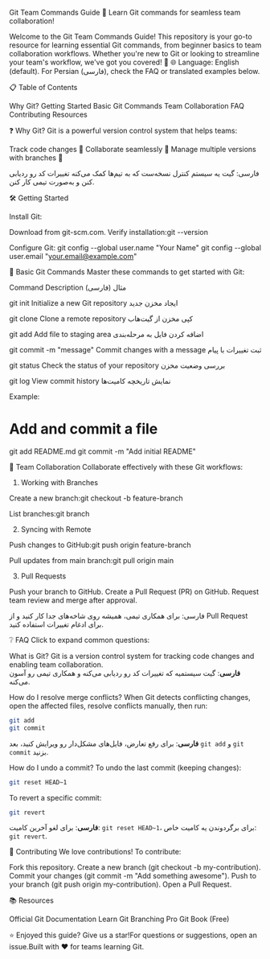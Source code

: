 Git Team Commands Guide 🚀
Learn Git commands for seamless team collaboration!

Welcome to the Git Team Commands Guide! This repository is your go-to resource for learning essential Git commands, from beginner basics to team collaboration workflows. Whether you're new to Git or looking to streamline your team's workflow, we've got you covered! 🎉
🌐 Language: English (default). For Persian (فارسی), check the FAQ or translated examples below.

📋 Table of Contents

Why Git?
Getting Started
Basic Git Commands
Team Collaboration
FAQ
Contributing
Resources


❓ Why Git?
Git is a powerful version control system that helps teams:

Track code changes 📜
Collaborate seamlessly 🤝
Manage multiple versions with branches 🌳


فارسی: گیت یه سیستم کنترل نسخه‌ست که به تیم‌ها کمک می‌کنه تغییرات کد رو ردیابی کنن و به‌صورت تیمی کار کنن.


🛠 Getting Started

Install Git:

Download from git-scm.com.
Verify installation:git --version




Configure Git:
git config --global user.name "Your Name"
git config --global user.email "your.email@example.com"




🚀 Basic Git Commands
Master these commands to get started with Git:



Command
Description
مثال (فارسی)



git init
Initialize a new Git repository
ایجاد مخزن جدید


git clone <url>
Clone a remote repository
کپی مخزن از گیت‌هاب


git add <file>
Add file to staging area
اضافه کردن فایل به مرحله‌بندی


git commit -m "message"
Commit changes with a message
ثبت تغییرات با پیام


git status
Check the status of your repository
بررسی وضعیت مخزن


git log
View commit history
نمایش تاریخچه کامیت‌ها


Example:
# Add and commit a file
git add README.md
git commit -m "Add initial README"


🤝 Team Collaboration
Collaborate effectively with these Git workflows:
1. Working with Branches

Create a new branch:git checkout -b feature-branch


List branches:git branch



2. Syncing with Remote

Push changes to GitHub:git push origin feature-branch


Pull updates from main branch:git pull origin main



3. Pull Requests

Push your branch to GitHub.
Create a Pull Request (PR) on GitHub.
Request team review and merge after approval.


فارسی: برای همکاری تیمی، همیشه روی شاخه‌های جدا کار کنید و از Pull Request برای ادغام تغییرات استفاده کنید.


❔ FAQ
Click to expand common questions:

What is Git?
Git is a version control system for tracking code changes and enabling team collaboration.  
**فارسی**: گیت سیستمیه که تغییرات کد رو ردیابی می‌کنه و همکاری تیمی رو آسون می‌کنه.



How do I resolve merge conflicts?
When Git detects conflicting changes, open the affected files, resolve conflicts manually, then run:
```bash
git add 
git commit
```
**فارسی**: برای رفع تعارض، فایل‌های مشکل‌دار رو ویرایش کنید، بعد `git add` و `git commit` بزنید.



How do I undo a commit?
To undo the last commit (keeping changes):
```bash
git reset HEAD~1
```
To revert a specific commit:
```bash
git revert 
```
**فارسی**: برای لغو آخرین کامیت: `git reset HEAD~1`، برای برگردوندن یه کامیت خاص: `git revert`.



🙌 Contributing
We love contributions! To contribute:

Fork this repository.
Create a new branch (git checkout -b my-contribution).
Commit your changes (git commit -m "Add something awesome").
Push to your branch (git push origin my-contribution).
Open a Pull Request.


📚 Resources

Official Git Documentation
Learn Git Branching
Pro Git Book (Free)


⭐ Enjoyed this guide? Give us a star!For questions or suggestions, open an issue.Built with ❤️ for teams learning Git.
